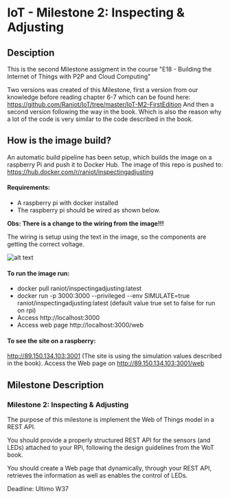 # IoT - Milestone 2: Inspecting & Adjusting
## Desciption
This is the second Milestone assigment in the course "E18 - Building the Internet of Things with P2P and Cloud Computing"

Two versions was created of this Milestone, first a version from our knowledge before reading chapter 6-7 which can be found here: https://github.com/Raniot/IoT/tree/master/IoT-M2-FirstEdition
And then a second version following the way in the book. Which is also the reason why a lot of the code is very similar to the code described in the book. 

## How is the image build?
An automatic build pipeline has been setup, which builds the image on a raspberry Pi and push it to Docker Hub.
The image of this repo is pushed to: https://hub.docker.com/r/raniot/inspectingadjusting

#### Requirements:
- A raspberry pi with docker installed
- The raspberry pi should be wired as shown below.

**Obs: There is a change to the wiring from the image!!!**

The wiring is setup using the text in the image, so the components are getting the correct voltage.

![alt text](https://github.com/Raniot/IoT-M2/blob/master/img/RaspberryGPIOSetup.png "Raspberry GPIO Setup")

#### To run the image run: 
- docker pull raniot/inspectingadjusting:latest
- docker run -p 3000:3000 --privileged --env SIMULATE=true raniot/inspectingadjusting:latest (default value true set to false for run on rpi)
- Access http://localhost:3000
- Access web page http://localhost:3000/web

#### To see the site on a raspberry:
http://89.150.134.103:3001 (The site is using the simulation values described in the book).
Access the Web page on http://89.150.134.103:3001/web

## Milestone Description
### Milestone 2: Inspecting & Adjusting
The purpose of this milestone is implement the Web of Things model in a REST API.

You should provide a properly structured REST API for the sensors (and LEDs) attached to your RPi, following the design guidelines from the WoT book.

You should create a Web page that dynamically, through your REST API, retrieves the information as well as enables the control of LEDs.

Deadline: Ultimo W37

